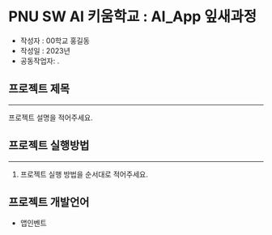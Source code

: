 
# PNU SW AI 키움학교 : AI_App 잎새과정 
+ 작성자 : 00학교 홍길동
+ 작성일 : 2023년 
+ 공동작업자:
.
## 프로젝트 제목
---
프로젝트 설명을 적어주세요.

## 프로젝트 실행방법
---
1. 프로젝트 실행 방법을 순서대로 적어주세요.


## 프로젝트 개발언어
+ 앱인벤트
